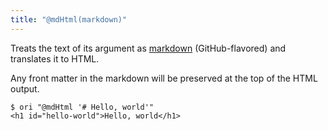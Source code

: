 ```yaml
---
title: "@mdHtml(markdown)"
---
```


Treats the text of its argument as [markdown](https://github.github.com/gfm/) (GitHub-flavored) and translates it to HTML.

Any front matter in the markdown will be preserved at the top of the HTML output.

```console
$ ori "@mdHtml '# Hello, world'"
<h1 id="hello-world">Hello, world</h1>
```
